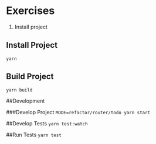 # Exercises

1. Install project

## Install Project
`yarn`

## Build Project
`yarn build`

##Development

###Develop Project
 `MODE=refactor/router/todo yarn start`

##Develop Tests 
 `yarn test:watch`

##Run Tests
 `yarn test`




